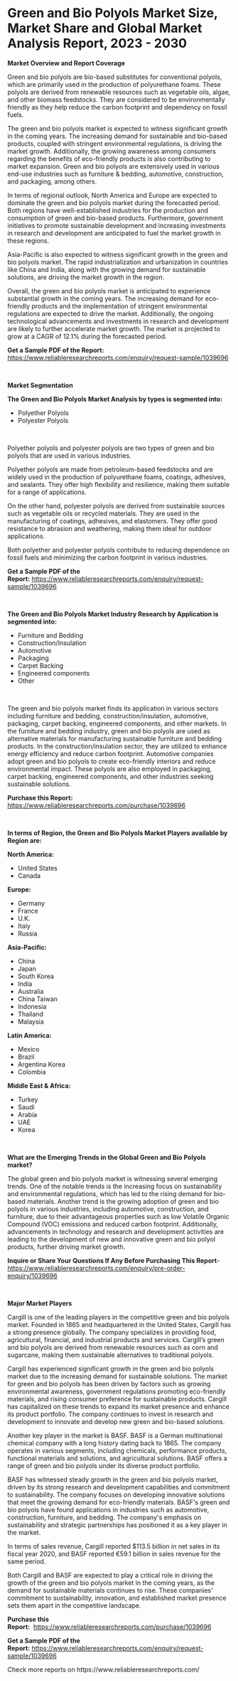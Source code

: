 <p><h1>Green and Bio Polyols Market Size, Market Share and Global Market Analysis Report, 2023 - 2030</h1></p><p><strong>Market Overview and Report Coverage</strong></p>
<p><p>Green and bio polyols are bio-based substitutes for conventional polyols, which are primarily used in the production of polyurethane foams. These polyols are derived from renewable resources such as vegetable oils, algae, and other biomass feedstocks. They are considered to be environmentally friendly as they help reduce the carbon footprint and dependency on fossil fuels.</p><p>The green and bio polyols market is expected to witness significant growth in the coming years. The increasing demand for sustainable and bio-based products, coupled with stringent environmental regulations, is driving the market growth. Additionally, the growing awareness among consumers regarding the benefits of eco-friendly products is also contributing to market expansion. Green and bio polyols are extensively used in various end-use industries such as furniture & bedding, automotive, construction, and packaging, among others.</p><p>In terms of regional outlook, North America and Europe are expected to dominate the green and bio polyols market during the forecasted period. Both regions have well-established industries for the production and consumption of green and bio-based products. Furthermore, government initiatives to promote sustainable development and increasing investments in research and development are anticipated to fuel the market growth in these regions.</p><p>Asia-Pacific is also expected to witness significant growth in the green and bio polyols market. The rapid industrialization and urbanization in countries like China and India, along with the growing demand for sustainable solutions, are driving the market growth in the region.</p><p>Overall, the green and bio polyols market is anticipated to experience substantial growth in the coming years. The increasing demand for eco-friendly products and the implementation of stringent environmental regulations are expected to drive the market. Additionally, the ongoing technological advancements and investments in research and development are likely to further accelerate market growth. The market is projected to grow at a CAGR of 12.1% during the forecasted period.</p></p>
<p><strong>Get a Sample PDF of the Report:</strong> <a href="https://www.reliableresearchreports.com/enquiry/request-sample/1039696">https://www.reliableresearchreports.com/enquiry/request-sample/1039696</a></p>
<p>&nbsp;</p>
<p><strong>Market Segmentation</strong></p>
<p><strong>The Green and Bio Polyols Market Analysis by types is segmented into:</strong></p>
<p><ul><li>Polyether Polyols</li><li>Polyester Polyols</li></ul></p>
<p>&nbsp;</p>
<p><p>Polyether polyols and polyester polyols are two types of green and bio polyols that are used in various industries. </p><p>Polyether polyols are made from petroleum-based feedstocks and are widely used in the production of polyurethane foams, coatings, adhesives, and sealants. They offer high flexibility and resilience, making them suitable for a range of applications.</p><p>On the other hand, polyester polyols are derived from sustainable sources such as vegetable oils or recycled materials. They are used in the manufacturing of coatings, adhesives, and elastomers. They offer good resistance to abrasion and weathering, making them ideal for outdoor applications.</p><p>Both polyether and polyester polyols contribute to reducing dependence on fossil fuels and minimizing the carbon footprint in various industries.</p></p>
<p><strong>Get a Sample PDF of the Report:</strong>&nbsp;<a href="https://www.reliableresearchreports.com/enquiry/request-sample/1039696">https://www.reliableresearchreports.com/enquiry/request-sample/1039696</a></p>
<p>&nbsp;</p>
<p><strong>The Green and Bio Polyols Market Industry Research by Application is segmented into:</strong></p>
<p><ul><li>Furniture and Bedding</li><li>Construction/Insulation</li><li>Automotive</li><li>Packaging</li><li>Carpet Backing</li><li>Engineered components</li><li>Other</li></ul></p>
<p>&nbsp;</p>
<p><p>The green and bio polyols market finds its application in various sectors including furniture and bedding, construction/insulation, automotive, packaging, carpet backing, engineered components, and other markets. In the furniture and bedding industry, green and bio polyols are used as alternative materials for manufacturing sustainable furniture and bedding products. In the construction/insulation sector, they are utilized to enhance energy efficiency and reduce carbon footprint. Automotive companies adopt green and bio polyols to create eco-friendly interiors and reduce environmental impact. These polyols are also employed in packaging, carpet backing, engineered components, and other industries seeking sustainable solutions.</p></p>
<p><strong>Purchase this Report:</strong>&nbsp; <a href="https://www.reliableresearchreports.com/purchase/1039696">https://www.reliableresearchreports.com/purchase/1039696</a></p>
<p>&nbsp;</p>
<p><strong>In terms of Region, the Green and Bio Polyols Market Players available by Region are:</strong></p>
<p>
    <p> <strong> North America: </strong>
        <ul>
            <li>United States</li>
            <li>Canada</li>
        </ul>
        </p> 
    <p> <strong> Europe: </strong>
        <ul>
            <li>Germany</li>
            <li>France</li>
            <li>U.K.</li>
            <li>Italy</li>
            <li>Russia</li>
        </ul>
        </p> 
    <p> <strong> Asia-Pacific: </strong>
        <ul>
            <li>China</li>
            <li>Japan</li>
            <li>South Korea</li>
            <li>India</li>
            <li>Australia</li>
            <li>China Taiwan</li>
            <li>Indonesia</li>
            <li>Thailand</li>
            <li>Malaysia</li>
        </ul>
        </p> 
    <p> <strong> Latin America: </strong>
        <ul>
            <li>Mexico</li>
            <li>Brazil</li>
            <li>Argentina Korea</li>
            <li>Colombia</li>
        </ul>
        </p> 
    <p> <strong> Middle East & Africa: </strong>
        <ul>
            <li>Turkey</li>
            <li>Saudi</li>
            <li>Arabia</li>
            <li>UAE</li>
            <li>Korea</li>
        </ul>
    </p>
    </p>
<p>&nbsp;</p>
<p><strong>What are the Emerging Trends in the Global Green and Bio Polyols market?</strong></p>
<p><p>The global green and bio polyols market is witnessing several emerging trends. One of the notable trends is the increasing focus on sustainability and environmental regulations, which has led to the rising demand for bio-based materials. Another trend is the growing adoption of green and bio polyols in various industries, including automotive, construction, and furniture, due to their advantageous properties such as low Volatile Organic Compound (VOC) emissions and reduced carbon footprint. Additionally, advancements in technology and research and development activities are leading to the development of new and innovative green and bio polyol products, further driving market growth.</p></p>
<p><strong>Inquire or Share Your Questions If Any Before Purchasing This Report</strong>- <a href="https://www.reliableresearchreports.com/enquiry/pre-order-enquiry/1039696">https://www.reliableresearchreports.com/enquiry/pre-order-enquiry/1039696</a></p>
<p>&nbsp;</p>
<p><strong>Major Market Players</strong></p>
<p><p>Cargill is one of the leading players in the competitive green and bio polyols market. Founded in 1865 and headquartered in the United States, Cargill has a strong presence globally. The company specializes in providing food, agricultural, financial, and industrial products and services. Cargill’s green and bio polyols are derived from renewable resources such as corn and sugarcane, making them sustainable alternatives to traditional polyols.</p><p>Cargill has experienced significant growth in the green and bio polyols market due to the increasing demand for sustainable solutions. The market for green and bio polyols has been driven by factors such as growing environmental awareness, government regulations promoting eco-friendly materials, and rising consumer preference for sustainable products. Cargill has capitalized on these trends to expand its market presence and enhance its product portfolio. The company continues to invest in research and development to innovate and develop new green and bio-based solutions.</p><p>Another key player in the market is BASF. BASF is a German multinational chemical company with a long history dating back to 1865. The company operates in various segments, including chemicals, performance products, functional materials and solutions, and agricultural solutions. BASF offers a range of green and bio polyols under its diverse product portfolio.</p><p>BASF has witnessed steady growth in the green and bio polyols market, driven by its strong research and development capabilities and commitment to sustainability. The company focuses on developing innovative solutions that meet the growing demand for eco-friendly materials. BASF's green and bio polyols have found applications in industries such as automotive, construction, furniture, and bedding. The company's emphasis on sustainability and strategic partnerships has positioned it as a key player in the market.</p><p>In terms of sales revenue, Cargill reported $113.5 billion in net sales in its fiscal year 2020, and BASF reported €59.1 billion in sales revenue for the same period.</p><p>Both Cargill and BASF are expected to play a critical role in driving the growth of the green and bio polyols market in the coming years, as the demand for sustainable materials continues to rise. These companies' commitment to sustainability, innovation, and established market presence sets them apart in the competitive landscape.</p></p>
<p><strong>Purchase this Report:</strong>&nbsp;&nbsp;<a href="https://www.reliableresearchreports.com/purchase/1039696">https://www.reliableresearchreports.com/purchase/1039696</a></p>
<p></p>
<p><strong>Get a Sample PDF of the Report:</strong>&nbsp;<a href="https://www.reliableresearchreports.com/enquiry/request-sample/1039696">https://www.reliableresearchreports.com/enquiry/request-sample/1039696</a></p>
<p>Check more reports on https://www.reliableresearchreports.com/</p>